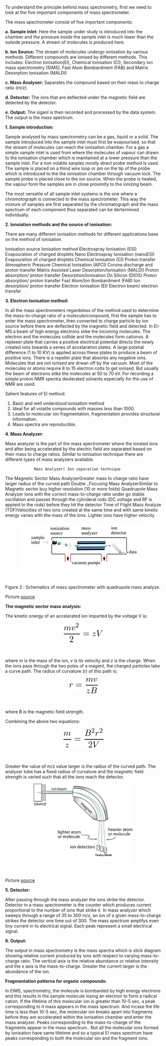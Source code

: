 To understand the principle behind mass spectrometry, first we need to look at the five important components of mass spectrometer.

The mass spectrometer consist of five important components:

**a. Sample inlet:** Here the sample under study is introduced into the chamber and the pressure inside the sample inlet is much lower than the outside pressure. A stream of molecules is produced here.

**b. Ion Source:** The stream of molecules undergo ionisation by various methods. Different compounds are ionised by different methods. This includes: Electron Ionisation(EI), Chemical Ionisation (CI), Secondary ion mass spectrometry (SIMS), Fast Atom Bombardment (FAB) and Matrix Desorption Ionisation (MALDI)

**c. Mass Analyser:** Saparates the compound based on their mass to charge ratio (m/z).

**d. Detector:** The ions that are deflected under the magnetic field are detected by the detector.

**e. Output:** The siganl is then recorded and processed by the data system. The output is the mass spectrum.

**1. Sample introduction:**

Sample analysed by mass spectrometry can be a gas, liquid or a solid. The sample introduced into the sample inlet must first be evapourised, so that the stream of molecules can reach the ionisation chamber. For a gas a simple sample inlet is used from where the molecules of vapour can drawn to the ionisation chamber which is maintained at a lower pressure than the sample inlet. For a non volatile sanples mostly direct probe method is used. The sample is placed on a thind wire loop or pin on the tip of the probe which is introduced to the the ionisation chamber through vacuum lock. The sample probe is placed close to the ion source. When the probe is heated, the vapour form the samples are in close proximity to the ionizing beam.

The most versatile of all sample inlet systems is the one where a chromotograph is connected to the mass spectrometer. This way the mixture of samples are first separated by the chromatograph and the mass spectrum of each component thus separated can be dertermined individually.

**2. Ionsiation methods and the source of ionisation:**

There are many different ionisation methods for different applications base on the method of ionisation.

Ionisation source	Ionisation method
Electrospray Ionisation (ESI)	Evapouration of charged droplets
Nano Electrospray Ionisation (nanoESI)	Evapouration of charged droplets
Chemical Ionisation (CI)	Proton transfer
Atmospheric Pressure Chemical Ionisation (APCI)	Corona discharge and proton transfer
Matrix Assisted Laser Desorption/Ionisation (MALDI)	Proton absorption/ proton transfer
Desorption/Ionisation On Silicon (DIOS)	Proton absorption/ proton transfer
Fast Atom/Ion Bombardment (FAB)	Ion desorption/ proton transfer
Electron Ionisation (EI)	Electron beam/ electron transfer


**3. Electron Ionisation method:**

In all the mass spectrometers regardsless of the method used to determine the mass-to-charge ratio of a molecule/compound, first the sample has to enter the mass spectrometer, then converted to charge particle by ion source before there are deflected by the magnetic field and detected. In EI-MS a beam of high energy electrons stike the incoming molecules. The electron and the molecules collide and the molecules form cationss. A repleeer plate that carries a positive electrical potential directs the newly created ions towards a series of accelaration plates. A large potetial difference (1 to 10 KV) is applied across these plates to produce a beam of positive ions. There is a repeller plate that absorbs any negative ions. Molecules that are not ionised are drwan off by the vacuum. Most of the molecules or atoms require 8 to 15 electron colts to get ionised. But usually the beam of electrons stike the molecules at 50 to 70 eV. For recording a simple proton NMR spectra deuterated solvents especially for the use of NMR are used.

Salient features of EI method:
1. Basic and well understood ionisation method
2. Ideal for all volatile compounds with masses less than 1000.
3. Leads to molecular ion fragmentation, fragmentation provides structural information.
4. Mass spectra are reproducible.

**4. Mass Analyzer:**

Mass analyzer is the part of the mass spectrometer where the ionsied ions and after being accelerated by the electric field are separated based on their mass to charge ratios. Similar to ionisation technique there are different types of mass analyzers available.

     	      	 Mass Analyzer| Ion separation technique

The Magnetic Sector Mass AnalyzerGreater mass to charge ratio have larger radius of the curved path Double _Focusing Mass AnalyzerSimilar to Magnetic sector buy higher resolution (10 or more folds) Quadrupole Mass Analyzer Ions with the correct mass-to-charge ratio under go stable oscillation and passes through the cylinderal rods (DC voltage and RF is appleid to the rods) before they hit the detector Time of Flight Mass Analyze (TOF)Velocities of two ions created at the same time and with same kinetic energy varies with the mass of the ions. Lighter ions have higher velocity

<center><img src="images/figure2_exp9.jpg"> </center><br><br>

    

Figure 2 : Schematics of mass spectrometer with quadrupole mass analyze.

Picture [source](https://compbio.pbworks.com/w/page/16252899/Mass%20Spectrophotometry%20and%20Protein%20Interaction%20Networks)

**The magnetic sector mass analysis:**

The kinetic energy of an accelarated ion imparted by the voltage V is:

<center><img src="images/eq11.png"> </center><br><br>

    	  

where m is the mass of the ion, v is its velocity and z is the charge. When the ions pass through the two poles of a magent, the charged particles take a curve path. The radius of curvature (r) of this path is:

  <center><img src="images/eq21.png"> </center><br><br>

 

where B is the magnetic field strength.

Combining the above two equations:

<center><img src="images/eq31.png"> </center><br><br>


	

Greater the value of m/z value larger is the radius of the curved path. The analyser tube has a fixed radius of curvature and the magnetic field strength is varied such that all the ions reach the detector.

<center><img src="images/MS_analyser.JPG"> </center><br><br>


Picture [source](https://orgchemguide.blogspot.in/2011/04/magnetic-deflection-or-sector-mass.html)

**5. Detector:**

After passing through the mass analyzer the ions strike the detector. Detector in a mass spectrometer is the counter which produces current proportional to the number of ions that strike it. In mass analyzer which sweeps through a range of 35 to 300 m/z, an ion of a given mass-to-charge strikes the detector one time out of 300. The mass spectrum amplifys even tiny current in to electrical signal. Each peak represent a small electrical signal.

**6. Output:**

The output in mass spectrometry is the mass spectra which is stick diagram showing relative current produced by ions with respect to varying mass-to-charge ratio. The vertical axix is the relative abundance or relative intensity and the x axis is the mass-to-charge. Greater the current larger is the abundance of the ion.

**Fragmentation patterns for organic compounds:**

In EIMS, spectrometry, the molecule is bombarded by high energy electrons and this results in the sample molecule losing an electron to form a radical cation. If the lifetime of this molecular ion is greater than 10-5 sec, a peak corresponding to it mass appears in the mass spectrum. And incase the life time is less than 10-5 sec, the molecular ion breaks apart into fragments before they are accelerated within the ionisation chamber and enter the mass analyzer. Peaks corresponding to the mass-to-charge of the fragments appear in the mass spectrum.. Not all the molecular ions formed by ionisation have same lifetime and so a typical EI mass spectrum have peaks corresponding to both the molecular ion and the fragment ions.
